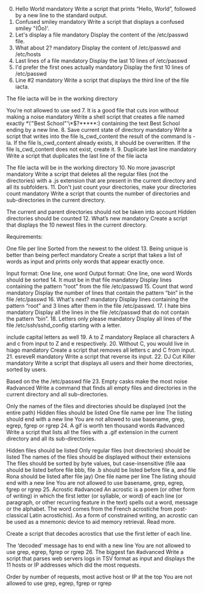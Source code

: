 0. Hello World
mandatory
Write a script that prints “Hello, World”, followed by a new line to the standard output.
1. Confused smiley
mandatory
Write a script that displays a confused smiley "(Ôo)'.
2. Let's display a file
mandatory
Display the content of the /etc/passwd file.
3. What about 2?
mandatory
Display the content of /etc/passwd and /etc/hosts
4. Last lines of a file
mandatory
Display the last 10 lines of /etc/passwd
5. I'd prefer the first ones actually
mandatory
Display the first 10 lines of /etc/passwd
6. Line #2
mandatory
Write a script that displays the third line of the file iacta.

The file iacta will be in the working directory

You’re not allowed to use sed
7. It is a good file that cuts iron without making a noise
mandatory
Write a shell script that creates a file named exactly \*\\'"Best School"\'\\*$\?\*\*\*\*\*:) containing the text Best School ending by a new line.
8. Save current state of directory
mandatory
Write a script that writes into the file ls_cwd_content the result of the command ls -la. If the file ls_cwd_content already exists, it should be overwritten. If the file ls_cwd_content does not exist, create it.
9. Duplicate last line
mandatory
Write a script that duplicates the last line of the file iacta

The file iacta will be in the working directory
10. No more javascript
mandatory
Write a script that deletes all the regular files (not the directories) with a .js extension that are present in the current directory and all its subfolders.
11. Don't just count your directories, make your directories count
mandatory
Write a script that counts the number of directories and sub-directories in the current directory.

The current and parent directories should not be taken into account
Hidden directories should be counted
12. What’s new
mandatory
Create a script that displays the 10 newest files in the current directory.

Requirements:

One file per line
Sorted from the newest to the oldest
13. Being unique is better than being perfect
mandatory
Create a script that takes a list of words as input and prints only words that appear exactly once.

Input format: One line, one word
Output format: One line, one word
Words should be sorted
14. It must be in that file
mandatory
Display lines containing the pattern “root” from the file /etc/passwd
15. Count that word
mandatory
Display the number of lines that contain the pattern “bin” in the file /etc/passwd
16. What's next?
mandatory
Display lines containing the pattern “root” and 3 lines after them in the file /etc/passwd.
17. I hate bins
mandatory
Display all the lines in the file /etc/passwd that do not contain the pattern “bin”.
18. Letters only please
mandatory
Display all lines of the file /etc/ssh/sshd_config starting with a letter.

include capital letters as well
19. A to Z
mandatory
Replace all characters A and c from input to Z and e respectively.
20. Without C, you would live in hiago
mandatory
Create a script that removes all letters c and C from input.
21. esreveR
mandatory
Write a script that reverse its input.
22. DJ Cut Killer
mandatory
Write a script that displays all users and their home directories, sorted by users.

Based on the the /etc/passwd file
23. Empty casks make the most noise
#advanced
Write a command that finds all empty files and directories in the current directory and all sub-directories.

Only the names of the files and directories should be displayed (not the entire path)
Hidden files should be listed
One file name per line
The listing should end with a new line
You are not allowed to use basename, grep, egrep, fgrep or rgrep
24. A gif is worth ten thousand words
#advanced
Write a script that lists all the files with a .gif extension in the current directory and all its sub-directories.

Hidden files should be listed
Only regular files (not directories) should be listed
The names of the files should be displayed without their extensions
The files should be sorted by byte values, but case-insensitive (file aaa should be listed before file bbb, file .b should be listed before file a, and file Rona should be listed after file jay)
One file name per line
The listing should end with a new line
You are not allowed to use basename, grep, egrep, fgrep or rgrep
25. Acrostic
#advanced
An acrostic is a poem (or other form of writing) in which the first letter (or syllable, or word) of each line (or paragraph, or other recurring feature in the text) spells out a word, message or the alphabet. The word comes from the French acrostiche from post-classical Latin acrostichis). As a form of constrained writing, an acrostic can be used as a mnemonic device to aid memory retrieval. Read more.

Create a script that decodes acrostics that use the first letter of each line.

The ‘decoded’ message has to end with a new line
You are not allowed to use grep, egrep, fgrep or rgrep
26. The biggest fan
#advanced
Write a script that parses web servers logs in TSV format as input and displays the 11 hosts or IP addresses which did the most requests.

Order by number of requests, most active host or IP at the top
You are not allowed to use grep, egrep, fgrep or rgrep
